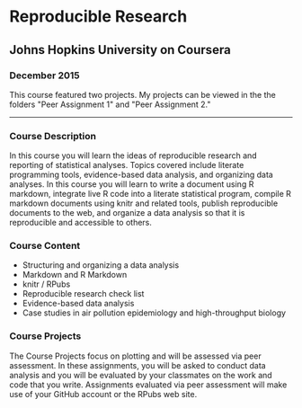 # Reproducible Research
## Johns Hopkins University on Coursera
### December 2015

This course featured two projects. My projects can be viewed in the the folders "Peer Assignment 1" and "Peer Assignment 2." 

---------------------------------------------------------------------------------------------------------------------------------------

### Course Description

In this course you will learn the ideas of reproducible research and reporting of statistical analyses. Topics covered include literate programming tools, evidence-based data analysis, and organizing data analyses. In this course you will learn to write a document using R markdown, integrate live R code into a literate statistical program, compile R markdown documents using knitr and related tools, publish reproducible documents to the web, and organize a data analysis so that it is reproducible and accessible to others.

### Course Content

- Structuring and organizing a data analysis
- Markdown and R Markdown
- knitr / RPubs
- Reproducible research check list
- Evidence-based data analysis
- Case studies in air pollution epidemiology and high-throughput biology

### Course Projects

The Course Projects focus on plotting and will be assessed via peer assessment. In these assignments, you will be asked to conduct data analysis and you will be evaluated by your classmates on the work and code that you write. Assignments evaluated via peer assessment will make use of your GitHub account or the RPubs web site.

